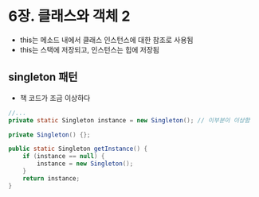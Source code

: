 # 6장. 클래스와 객체 2

- this는 메소드 내에서 클래스 인스턴스에 대한 참조로 사용됨
- this는 스택에 저장되고, 인스턴스는 힙에 저장됨

## singleton 패턴

- 책 코드가 조금 이상하다

```java
//...
private static Singleton instance = new Singleton(); // 이부분이 이상함

private Singleton() {};

public static Singleton getInstance() {
    if (instance == null) {
        instance = new Singleton();
    }
    return instance;
}
```
